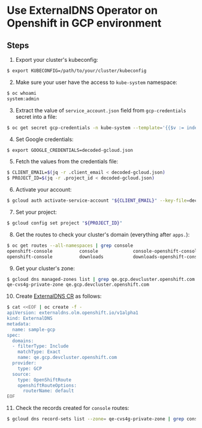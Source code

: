 # Use ExternalDNS Operator on Openshift in GCP environment

## Steps
1. Export your cluster's kubeconfig:
```bash
$ export KUBECONFIG=/path/to/your/cluster/kubeconfig
```

2. Make sure your user have the access to `kube-system` namespace:
```bash
$ oc whoami
system:admin
```

3. Extract the value of `service_account.json` field from `gcp-credentials` secret into a file:
```bash
$ oc get secret gcp-credentials -n kube-system --template='{{$v := index .data "service_account.json"}}{{$v}}' | base64 -d - > decoded-gcloud.json
```

4. Set Google credentials:
```bash
$ export GOOGLE_CREDENTIALS=decoded-gcloud.json
```

5. Fetch the values from the credentials file:
```bash
$ CLIENT_EMAIL=$(jq -r .client_email < decoded-gcloud.json)
$ PROJECT_ID=$(jq -r .project_id < decoded-gcloud.json)
```

6. Activate your account:
```bash
$ gcloud auth activate-service-account "${CLIENT_EMAIL}" --key-file=decoded-gcloud.json
```

7. Set your project:
```bash
$ gcloud config set project "${PROJECT_ID}"
```

8. Get the routes to check your cluster's domain (everything after `apps.`):
```bash
$ oc get routes --all-namespaces | grep console
openshift-console          console             console-openshift-console.apps.qe.gcp.devcluster.openshift.com                       console             https   reencrypt/Redirect     None
openshift-console          downloads           downloads-openshift-console.apps.qe.gcp.devcluster.openshift.com                     downloads           http    edge/Redirect          None
```

9. Get your cluster's zone:
```bash
$ gcloud dns managed-zones list | grep qe.gcp.devcluster.openshift.com
qe-cvs4g-private-zone qe.gcp.devcluster.openshift.com
```

10. Create [ExternalDNS CR](https://github.com/openshift/external-dns-operator/blob/main/config/samples/gcp/operator_v1alpha1_externaldns_openshift.yaml) as follows:
```bash
$ cat <<EOF | oc create -f -
apiVersion: externaldns.olm.openshift.io/v1alpha1
kind: ExternalDNS
metadata:
  name: sample-gcp
spec:
  domains:
  - filterType: Include
    matchType: Exact
    name: qe.gcp.devcluster.openshift.com
  provider:
    type: GCP
  source:
    type: OpenShiftRoute
    openshiftRouteOptions:
      routerName: default
EOF
```

11. Check the records created for `console` routes:
```bash
$ gcloud dns record-sets list --zone= qe-cvs4g-private-zone | grep console
```
